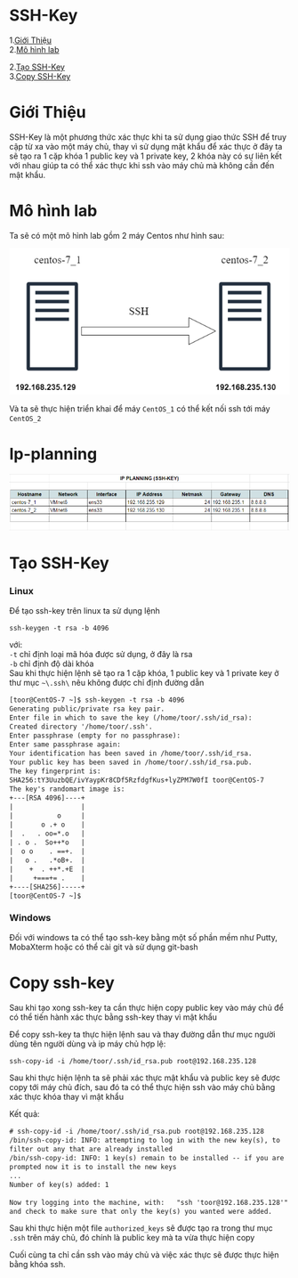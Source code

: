 # SSH-Key

1.[Giới Thiệu](#gioithieu)  
2.[Mô hình lab](#mohinhlab)

2.[Tạo SSH-Key](#create-sshkey)  
3.[Copy SSH-Key](#copy-sshkey)  

<a name="gioithieu"></a>
# Giới Thiệu
SSH-Key là một phương thức xác thực khi ta sử dụng giao thức SSH để truy cập từ xa vào một máy chủ, thay vì sử dụng mật khẩu để xác thực ở đây ta sẽ tạo ra 1 cặp khóa 1 public key và 1 private key, 2 khóa này có sự liên kết với nhau giúp ta có thể xác thực khi ssh vào máy chủ mà không cần đến mật khẩu. 


<a name="mohinhlab"></a>
# Mô hình lab

Ta sẽ có một mô hình lab gồm 2 máy Centos như hình sau:


<img src="https://github.com/Vy5blkk/Linux/blob/master/Images/SSH-KEY.png">


Và ta sẽ thực hiện triển khai để máy `CentOS_1` có thể kết nối ssh tới máy `CentOS_2`


<a name="ip-planning"></a>
# Ip-planning
<img src="https://github.com/Vy5blkk/Linux/blob/master/Images/ip-planning.png">

<a name="create-sshkey"></a>
# Tạo SSH-Key
### Linux
Để tạo ssh-key trên linux ta sử dụng lệnh
```
ssh-keygen -t rsa -b 4096
```
với:  
`-t` chỉ định loại mã hóa được sử dụng, ở đây là rsa  
`-b` chỉ định độ dài khóa  
Sau khi thực hiện lệnh sẽ tạo ra 1 cặp khóa, 1 public key và 1 private key ở thư mục `~\.ssh\` nêu không được chỉ định đường dẫn

```
[toor@CentOS-7 ~]$ ssh-keygen -t rsa -b 4096
Generating public/private rsa key pair.
Enter file in which to save the key (/home/toor/.ssh/id_rsa):
Created directory '/home/toor/.ssh'.
Enter passphrase (empty for no passphrase):
Enter same passphrase again:
Your identification has been saved in /home/toor/.ssh/id_rsa.
Your public key has been saved in /home/toor/.ssh/id_rsa.pub.
The key fingerprint is:
SHA256:tY3UuzbQE/ivYaypKr8CDf5RzfdgfKus+lyZPM7W0fI toor@CentOS-7
The key's randomart image is:
+---[RSA 4096]----+
|                 |
|           o     |
|       o .+ o    |
|  .   . oo=*.o   |
| . o .  So++*o   |
|  o o    . ==+.  |
|   o .   .*oB+.  |
|    +  . ++*.+E  |
|     +===+= .    |
+----[SHA256]-----+
[toor@CentOS-7 ~]$
```

### Windows
Đối với windows ta có thể tạo ssh-key bằng một số phần mềm như Putty, MobaXterm hoặc có thể cài git và sử dụng git-bash

<a name="ssh-copy-id"></a>
# Copy ssh-key
Sau khi tạo xong ssh-key ta cần thực hiện copy public key vào máy chủ để có thể tiến hành xác thực bằng ssh-key thay vì mật khẩu

Để copy ssh-key ta thực hiện lệnh sau và thay đường dẫn thư mục người dùng tên người dùng và ip máy chủ hợp lệ:

```
ssh-copy-id -i /home/toor/.ssh/id_rsa.pub root@192.168.235.128
```

Sau khi thực hiện lệnh ta sẽ phải xác thực mật khẩu và public key sẽ được copy tới máy chủ đích, sau đó ta có thể thực hiện ssh vào máy chủ bằng xác thực khóa thay vì mật khẩu

Kết quả:
```
# ssh-copy-id -i /home/toor/.ssh/id_rsa.pub root@192.168.235.128
/bin/ssh-copy-id: INFO: attempting to log in with the new key(s), to filter out any that are already installed
/bin/ssh-copy-id: INFO: 1 key(s) remain to be installed -- if you are prompted now it is to install the new keys
...
Number of key(s) added: 1

Now try logging into the machine, with:   "ssh 'toor@192.168.235.128'"
and check to make sure that only the key(s) you wanted were added.
```

Sau khi thực hiện một file `authorized_keys` sẽ được tạo ra trong thư mục `.ssh` trên máy chủ, đó chính là public key mà ta vừa thực hiện copy

Cuối cùng ta chỉ cần ssh vào máy chủ và việc xác thực sẽ được thực hiện bằng khóa ssh.